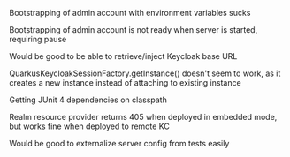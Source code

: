 Bootstrapping of admin account with environment variables sucks

Bootstrapping of admin account is not ready when server is started, requiring pause

Would be good to be able to retrieve/inject Keycloak base URL

QuarkusKeycloakSessionFactory.getInstance() doesn't seem to work, as it creates a new instance instead of attaching 
to existing instance

Getting JUnit 4 dependencies on classpath

Realm resource provider returns 405 when deployed in embedded mode, but works fine when deployed to remote KC

Would be good to externalize server config from tests easily